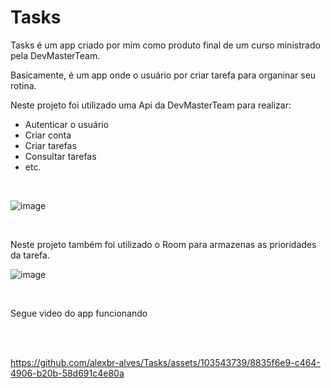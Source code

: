 # Tasks

Tasks é um app criado por mim como produto final de um curso ministrado pela DevMasterTeam.

Basicamente, é um app onde o usuário por criar tarefa para organinar seu rotina.

Neste projeto foi utilizado uma Api da DevMasterTeam para realizar: 

- Autenticar o usuário
- Criar conta
- Criar tarefas
- Consultar tarefas
- etc.

<br>

![image](https://github.com/alexbr-alves/Tasks/assets/103543739/887c974a-431a-4a8c-8f53-9cb2caab0aed)

<br>

Neste projeto também foi utilizado o Room para armazenas as prioridades da tarefa.

![image](https://github.com/alexbr-alves/Tasks/assets/103543739/bc0a4233-55c3-4119-82b4-894504d95cc4)

<br>

Segue video do app funcionando

<br>

<br>

https://github.com/alexbr-alves/Tasks/assets/103543739/8835f6e9-c464-4906-b20b-58d691c4e80a

